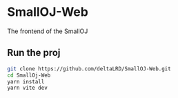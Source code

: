 # SmallOJ-Web
The frontend of the SmallOJ

## Run the proj

```bash
git clone https://github.com/deltaLRD/SmallOJ-Web.git
cd SmallOj-Web
yarn install 
yarn vite dev
```